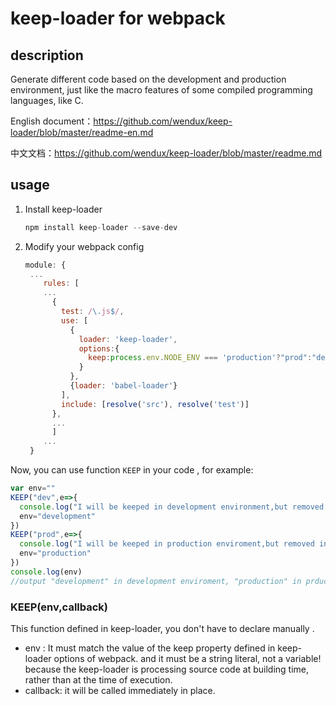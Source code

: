 # keep-loader for webpack

## description

Generate different code based on the development and production environment, just like the macro features of some compiled programming languages, like C.

English document：https://github.com/wendux/keep-loader/blob/master/readme-en.md

中文文档：https://github.com/wendux/keep-loader/blob/master/readme.md

## usage

1. Install keep-loader 

   ```javascript
   npm install keep-loader --save-dev
   ```

2. Modify your webpack config

   ```javascript
   module: {
    ...
       rules: [
       ...
         {
           test: /\.js$/,
           use: [
             {
               loader: 'keep-loader',
               options:{
                 keep:process.env.NODE_ENV === 'production'?"prod":"dev"
               }
             },
             {loader: 'babel-loader'}
           ],
           include: [resolve('src'), resolve('test')]
         },
         ...
         ]
       ...  
    }
   ```


Now, you can use function `KEEP`  in your code , for example:

```javascript
var env=""
KEEP("dev",e=>{
  console.log("I will be keeped in development environment,but removed in other environment")
  env="development"
})
KEEP("prod",e=>{
  console.log("I will be keeped in production enviroment,but removed in other environment")
  env="production"
})
console.log(env)
//output "development" in development enviroment, "production" in prduction environment.
```

### KEEP(env,callback)

 This function defined in keep-loader, you don't have to declare manually .

- env : It must match the value of the keep property defined in keep-loader options  of webpack. and it must be a string literal, not a variable! because the keep-loader is processing source code at building time, rather than at the time of execution.
- callback: it  will be  called immediately in place.

